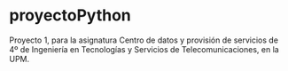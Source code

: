 # proyectoPython
Proyecto 1, para la asignatura Centro de datos y provisión de servicios de 4º de Ingeniería en Tecnologías y Servicios de Telecomunicaciones, en la UPM.
